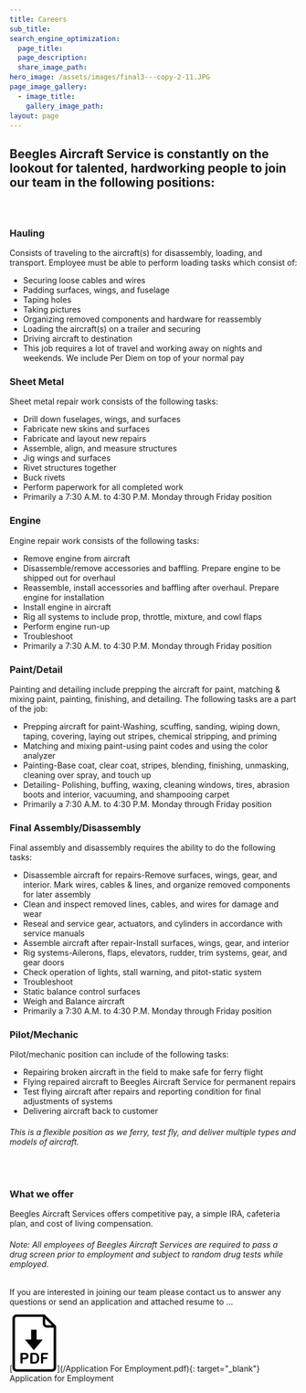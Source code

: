 ```yaml
---
title: Careers
sub_title:
search_engine_optimization:
  page_title:
  page_description:
  share_image_path:
hero_image: /assets/images/final3---copy-2-11.JPG
page_image_gallery:
  - image_title:
    gallery_image_path:
layout: page
---
```


## Beegles Aircraft Service is constantly on the lookout for talented, hardworking people to join our team in the following positions:

### &nbsp;

### Hauling

Consists of traveling to the aircraft(s) for disassembly, loading, and transport. Employee must be able to perform loading tasks which consist of:

* Securing loose cables and wires
* Padding surfaces, wings, and fuselage
* Taping holes
* Taking pictures
* Organizing removed components and hardware for reassembly
* Loading the aircraft(s) on a trailer and securing
* Driving aircraft to destination
* This job requires a lot of travel and working away on nights and weekends. We include Per Diem on top of your normal pay

### Sheet Metal

Sheet metal repair work consists of the following tasks:

* Drill down fuselages, wings, and surfaces
* Fabricate new skins and surfaces
* Fabricate and layout new repairs
* Assemble, align, and measure structures
* Jig wings and surfaces
* Rivet structures together
* Buck rivets
* Perform paperwork for all completed work
* Primarily a 7:30 A.M. to 4:30 P.M. Monday through Friday position

### Engine

Engine repair work consists of the following tasks:

* Remove engine from aircraft
* Disassemble/remove accessories and baffling. Prepare engine to be shipped out for overhaul
* Reassemble, install accessories and baffling after overhaul. Prepare engine for installation
* Install engine in aircraft
* Rig all systems to include prop, throttle, mixture, and cowl flaps
* Perform engine run-up
* Troubleshoot&nbsp;
* Primarily a 7:30 A.M. to 4:30 P.M. Monday through Friday position

### Paint/Detail

Painting and detailing include prepping the aircraft for paint, matching & mixing paint, painting, finishing, and detailing. The following tasks are a part of the job:

* Prepping aircraft for paint-Washing, scuffing, sanding, wiping down, taping, covering, laying out stripes, chemical stripping, and priming
* Matching and mixing paint-using paint codes and using the color analyzer
* Painting-Base coat, clear coat, stripes, blending, finishing, unmasking, cleaning over spray, and touch up
* Detailing- Polishing, buffing, waxing, cleaning windows, tires, abrasion boots and interior, vacuuming, and shampooing carpet
* Primarily a 7:30 A.M. to 4:30 P.M. Monday through Friday position

### Final Assembly/Disassembly

Final assembly and disassembly requires the ability to do the following tasks:

* Disassemble aircraft for repairs-Remove surfaces, wings, gear, and interior. Mark wires, cables & lines, and organize removed components for later assembly
* Clean and inspect removed lines, cables, and wires for damage and wear
* Reseal and service gear, actuators, and cylinders in accordance with service manuals
* Assemble aircraft after repair-Install surfaces, wings, gear, and interior
* Rig systems-Ailerons, flaps, elevators, rudder, trim systems, gear, and gear doors
* Check operation of lights, stall warning, and pitot-static system
* Troubleshoot
* Static balance control surfaces
* Weigh and Balance aircraft
* Primarily a 7:30 A.M. to 4:30 P.M. Monday through Friday position

### Pilot/Mechanic

Pilot/mechanic position can include of the following tasks:

* Repairing broken aircraft in the field to make safe for ferry flight
* Flying repaired aircraft to Beegles Aircraft Service for permanent repairs
* Test flying aircraft after repairs and reporting condition for final adjustments of systems
* Delivering aircraft back to customer

###### This is a flexible position as we ferry, test fly, and deliver multiple types and models of aircraft.

&nbsp;

### What we offer

Beegles Aircraft Services offers competitive pay, a simple IRA, cafeteria plan, and cost of living compensation.

###### Note: All employees of Beegles Aircraft Services are required to pass a drug screen prior to employment and subject to random drug tests while employed.

If you are interested in joining our team please contact us to answer any questions or send an application and attached resume to …

[![Application for Employment](/assets/images/icons/pdf.svg)](/Application For Employment.pdf){: target="_blank"} Application for Employment